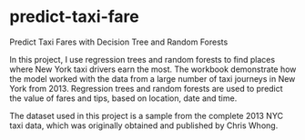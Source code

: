 # predict-taxi-fare
Predict Taxi Fares with Decision Tree and Random Forests


In this project, I use regression trees and random forests to find places where New York taxi drivers earn the most. The workbook demonstrate how the model worked with the data from a large number of taxi journeys in New York from 2013.  Regression trees and random forests are used to predict the value of fares and tips, based on location, date and time.

The dataset used in this project is a sample from the complete 2013 NYC taxi data, which was originally obtained and published by Chris Whong.
